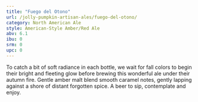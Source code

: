 ```yaml
---
title: "Fuego del Otono"
url: /jolly-pumpkin-artisan-ales/fuego-del-otono/
category: North American Ale
style: American-Style Amber/Red Ale
abv: 6.1
ibu: 0
srm: 0
upc: 0
---
```

To catch a bit of soft radiance in each bottle, we wait for fall colors to begin their bright and fleeting glow before brewing this wonderful ale under their autumn fire. Gentle amber malt blend smooth caramel notes, gently lapping against a shore of distant forgotten spice. A beer to sip, contemplate and enjoy.
